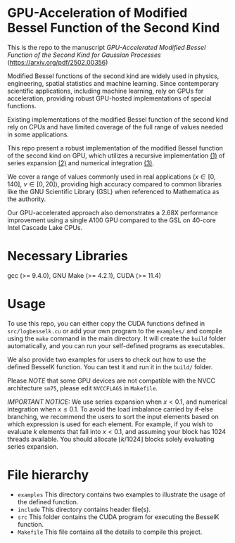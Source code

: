 # GPU-Acceleration of Modified Bessel Function of the Second Kind

This is the repo to the manuscript *GPU-Accelerated Modified Bessel Function of the Second Kind for Gaussian Processes* (https://arxiv.org/pdf/2502.00356)

Modified Bessel functions of the second kind are widely used in physics, engineering, spatial statistics and machine learning. Since contemporary scientific applications, including machine learning, rely on GPUs for acceleration, providing robust GPU-hosted implementations of special functions.

Existing implementations of the modified Bessel function of the second kind rely on CPUs and have limited coverage of the full range of values needed in some applications. 

This repo present a robust implementation of the modified Bessel function of the second kind on GPU, which utilizes a recursive implementation [(1)](https://dl.acm.org/doi/pdf/10.1145/355921.355928) of series expansion [(2)](https://www.sciencedirect.com/science/article/pii/0021999175900820) and numerical integration [(3)](https://www.sciencedirect.com/science/article/pii/S2352711021001655).

We cover a range of values commonly used in real applications ($x \in [0, 140]$, $\nu \in [0, 20]$), providing high accuracy compared to common libraries like the GNU Scientific Library (GSL) when referenced to Mathematica as the authority. 

Our GPU-accelerated approach also demonstrates a 2.68X performance improvement using a single A100 GPU compared to the GSL on 40-core Intel Cascade Lake CPUs.


# Necessary Libraries

gcc (>= 9.4.0), GNU Make (>= 4.2.1), CUDA (>= 11.4)


# Usage

To use this repo, you can either copy the CUDA functions defined in `src/logbesselk.cu` or add your own program to the `examples/` and compile using the `make` command in the main directory. It will create the `build` folder automatically, and you can run your self-defined programs as executables.

We also provide two examples for users to check out how to use the defined BesselK function. You can test it and run it in the `build/` folder.

Please *NOTE* that some GPU devices are not compatible with the NVCC architecture `sm75`, please edit `NVCCFLAGS` in `Makefile`.

*IMPORTANT NOTICE:* We use series expansion when $x < 0.1$, and numerical integration when $x \leq 0.1$. To avoid the load imbalance carried by if-else branching, we recommend the users to sort the input elements based on which expression is used for each element. For example, if you wish to evaluate $k$ elements that fall into $x < 0.1$, and assuming your block has 1024 threads available. You should allocate $\lfloor k/1024 \rfloor$ blocks solely evaluating series expansion.


# File hierarchy

- `examples` This directory contains two examples to illustrate the usage of the defined function.
- `include` This directory contains header file(s).
- `src` This folder contains the CUDA program for executing the BesselK function.
- `Makefile` This file contains all the details to compile this project.
